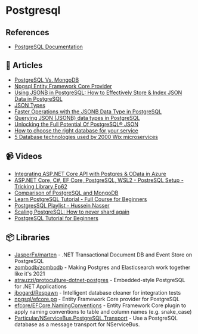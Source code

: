 # Postgresql

## References
- [PostgreSQL Documentation](https://www.postgresql.org/docs/current/)

## 📕 Articles
- [PostgreSQL Vs. MongoDB](https://blog.panoply.io/postgresql-vs-mongodb)
- [Npgsql Entity Framework Core Provider](https://www.npgsql.org/efcore/index.html)
- [Using JSONB in PostgreSQL: How to Effectively Store & Index JSON Data in PostgreSQL](https://scalegrid.io/blog/using-jsonb-in-postgresql-how-to-effectively-store-index-json-data-in-postgresql/)
- [JSON Types](https://www.postgresql.org/docs/13/datatype-json.html)
- [Faster Operations with the JSONB Data Type in PostgreSQL](https://www.compose.com/articles/faster-operations-with-the-jsonb-data-type-in-postgresql/)
- [Querying JSON (JSONB) data types in PostgreSQL](http://www.silota.com/docs/recipes/sql-postgres-json-data-types.html)
- [Unlocking the Full Potential Of PostgreSQL® JSON](https://www.instaclustr.com/blog/postgresql-json/)
- [How to choose the right database for your service](https://medium.com/wix-engineering/how-to-choose-the-right-database-for-your-service-97b1670c5632)
- [5 Database technologies used by 2000 Wix microservices](https://medium.com/wix-engineering/5-database-technologies-used-by-2000-wix-microservices-e4769638b8c3)

## 📹 Videos
- [Integrating ASP.NET Core API with Postgres & OData in Azure](https://www.youtube.com/watch?v=MoDJnEwkYOE) 
- [ASP.NET Core, C#, EF Core, PostgreSQL, WSL2 - PostreSQL Setup - Tricking Library Ep62](https://www.youtube.com/watch?v=qWfavvrhrfk)
- [Comparison of PostgreSQL and MongoDB](https://www.youtube.com/watch?v=eM7hzKwvTq8)
- [Learn PostgreSQL Tutorial - Full Course for Beginners](https://www.youtube.com/watch?v=qw--VYLpxG4)
- [PostgresSQL Playlist - Hussein Nasser](https://www.youtube.com/playlist?list=PLQnljOFTspQWGrOqslniFlRcwxyY94cjj)
- [Scaling PostgreSQL: How to never shard again](https://www.youtube.com/watch?v=U60z_UTMjAk)
- [PostgreSQL Tutorial for Beginners](https://www.youtube.com/watch?v=SpfIwlAYaKk)

## 📦 Libraries
- [JasperFx/marten](https://github.com/JasperFx/marten) - .NET Transactional Document DB and Event Store on PostgreSQL
- [zombodb/zombodb](https://github.com/zombodb/zombodb) - Making Postgres and Elasticsearch work together like it's 2021
- [atrauzzi/protoculture-dotnet-postgres](https://github.com/atrauzzi/protoculture-dotnet-postgres) - Embedded-style PostgreSQL for .NET Applications
- [jbogard/Respawn](https://github.com/jbogard/Respawn) - Intelligent database cleaner for integration tests
- [npgsql/efcore.pg](https://github.com/npgsql/efcore.pg) - Entity Framework Core provider for PostgreSQL
- [efcore/EFCore.NamingConventions](https://github.com/efcore/EFCore.NamingConventions) - Entity Framework Core plugin to apply naming conventions to table and column names (e.g. snake_case)
- [Particular/NServiceBus.PostgreSQL.Transport](https://docs.particular.net/transports/postgresql) - Use a PostgreSQL database as a message transport for NServiceBus.
